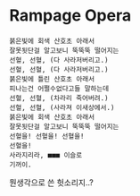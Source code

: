 # Rampage Opera

```Lyrics
붉은빛에 회색 산호초 아래서
잘못됫단걸 알고보니 뚝뚝뚝 떨어지는
선혈, 선혈, (다 사라저버리고.)
선혈, 선혈, (다 사라저버리고.)
붉은빛에 틀린 산호초 아래서
피나는건 어쩔수없다고들 말하는데
선혈, 선혈, (차라리 죽어버려.)
선혈, 선혈, (사라져 이새상에서.)
붉은빛에 회색 산호초 아래서
잘못됫단걸 알고보니 뚝뚝뚝 떨어지는
선혈을! 선혈을! 선혈을! 
선혈을! 
사라지리라, ■■■ 이슬로
기꺼이.
```

뭔생각으로 쓴 헛소리지..?